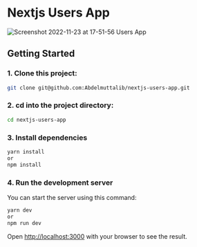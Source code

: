 # Nextjs Users App

![Screenshot 2022-11-23 at 17-51-56 Users App](https://user-images.githubusercontent.com/54845047/203516980-f43b412e-91b2-4e9d-9398-88e55bae0946.png)

## Getting Started

### 1. Clone this project:

```bash
git clone git@github.com:Abdelmuttalib/nextjs-users-app.git
```

### 2. cd into the project directory:

```bash
cd nextjs-users-app
```

### 3. Install dependencies

```bash
yarn install
or
npm install
```

### 4. Run the development server

You can start the server using this command:

```bash
yarn dev
or
npm run dev
```

Open [http://localhost:3000](http://localhost:3000) with your browser to see the result.
